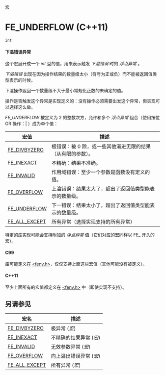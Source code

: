 宏

# FE_UNDERFLOW (C++11)

`int`

#### 下溢错误异常

这个宏展开成一个 _int_ 型的值，用来表示触发 _下溢错误_ 时的 _浮点异常_ 。

_下溢错误_ 出现在因为操作结果的数量级太小（符号为正或负）而不能被返回值类型表示的时候。

下溢操作返回一个数量级不大于最小常规化正数的未确定的值。

操作是否触发这个异常是实现定义的：没有操作必须需要出发这个异常，但实现可以选择这么做。

_FE_UNDERFLOW_ 被定义为 2 的整数次方，允许和多个 _浮点异常_ 组合（使用按位 OR 操作：| ）成为单个值：

宏值                              | 描述
--------------------------------- | --------------------------------------------------------------
[FE_DIVBYZERO](FE_DIVBYZERO.md)   | 极错误：被 0 除，或一些其他渐进无限的结果（从有限的参数）。
[FE_INEXACT](FE_INEXACT.md)       | 不精确：结果不准确。
[FE_INVALID](FE_INVALID.md)       | 作用域错误：至少一个参数是函数没有定义的值。
[FE_OVERFLOW](FE_OVERFLOW.md)     | 上溢错误：结果太大了，超出了返回值类型能表示的数量级。
[FE_UNDERFLOW](FE_UNDERFLOW.md)   | 下一错误：结果太小了，超出了返回值类型能表示的数量级。
[FE_ALL_EXCEPT](FE_ALL_EXCEPT.md) | 所有异常（选择实现支持的所有异常）

特定的库实现可能会支持附加的 _浮点异常_ 值（它们对应的宏同样以 FE_ 开头的宏）。

#### C99

库可能定义在 [&lt;fenv.h&gt;](README.md)，仅仅支持上面这些宏值（其他可能没有被定义）。  

#### C++11

至少上面所有的宏值都定义在 [&lt;fenv.h&gt;](README.md) 中（即使实现不支持）。


## 另请参见

宏名                                | 描述
----------------------------------- | -----------------------
[FE_DIVBYZERO](FE_DIVBYZERO.md)    | 极异常 (_宏_)
[FE_INEXACT](FE_INEXACT.md)        | 不精确的结果异常 (_宏_)
[FE_INVALID](FE_INVALID.md)        | 无效参数异常 (_宏_)
[FE_OVERFLOW](FE_OVERFLOW.md)      | 向上溢出错误异常 (_宏_)
[FE_ALL_EXCEPT](FE_ALL_EXCEPT.md) | 所有异常 (_宏_)
